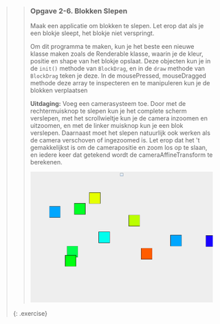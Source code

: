 >> ### Opgave 2-6. Blokken Slepen
>>
>> Maak een applicatie om blokken te slepen. Let erop dat als je een blokje sleept, het blokje niet verspringt.
>>
>> Om dit programma te maken, kun je het beste een nieuwe klasse maken zoals de Renderable klasse, waarin je de kleur, positie en shape van het blokje opslaat. Deze objecten kun je in de `init()` methode van `BlockDrag`, en in de `draw` methode van `BlockDrag` teken je deze. In de mousePressed, mouseDragged methode deze array te inspecteren en te manipuleren kun je de blokken verplaatsen
>>
>> **Uitdaging:** Voeg een camerasysteem toe. Door met de rechtermuisknop te slepen kun je het complete scherm verslepen, met het scrollwieltje kun je de camera inzoomen en uitzoomen, en met de linker muisknop kun je een blok verslepen. Daarnaast moet het slepen natuurlijk ook werken als de camera verschoven of ingezoomed is. Let erop dat het 't gemakkelijkst is om de camerapositie en zoom los op te slaan, en iedere keer dat getekend wordt de cameraAffineTransform te berekenen.
>>
>> [![Block Dragger](images/week02/blocks.gif)](images/week02/blocks2.gif)
>>
>{: .exercise}